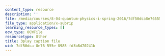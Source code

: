 ```yaml
---
content_type: resource
description: ''
file: /media/courses/8-04-quantum-physics-i-spring-2016/7df50dca8e76555e8985fd3b8d70241b_m7UT2Hr465o.vtt
file_type: application/x-subrip
learning_resource_types: []
ocw_type: OCWFile
resourcetype: Other
title: 3play caption file
uid: 7df50dca-8e76-555e-8985-fd3b8d70241b
---
```

